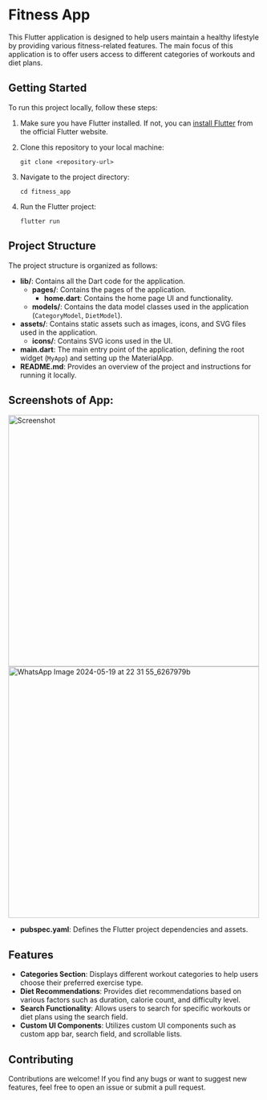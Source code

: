 
# Fitness App

This Flutter application is designed to help users maintain a healthy lifestyle by providing various fitness-related features. The main focus of this application is to offer users access to different categories of workouts and diet plans.

## Getting Started

To run this project locally, follow these steps:

1. Make sure you have Flutter installed. If not, you can [install Flutter](https://flutter.dev/docs/get-started/install) from the official Flutter website.

2. Clone this repository to your local machine:
   ```
   git clone <repository-url>
   ```

3. Navigate to the project directory:
   ```
   cd fitness_app
   ```

4. Run the Flutter project:
   ```
   flutter run
   ```

## Project Structure

The project structure is organized as follows:

- **lib/**: Contains all the Dart code for the application.
  - **pages/**: Contains the pages of the application.
    - **home.dart**: Contains the home page UI and functionality.
  - **models/**: Contains the data model classes used in the application (`CategoryModel`, `DietModel`).
- **assets/**: Contains static assets such as images, icons, and SVG files used in the application.
  - **icons/**: Contains SVG icons used in the UI.
- **main.dart**: The main entry point of the application, defining the root widget (`MyApp`) and setting up the MaterialApp.
- **README.md**: Provides an overview of the project and instructions for running it locally.
## Screenshots of App:

<img src="https://github.com/ipsita68/Flutter-fitness-App/assets/121110612/ec2d1476-0244-4959-9657-d1f83f4c154e" alt="Screenshot" width="500" height="auto">

<img src="https://github.com/ipsita68/Flutter-fitness-App/assets/121110612/49c8dc7b-a53c-4ca7-96dd-9b51d3d9b8a1" alt="WhatsApp Image 2024-05-19 at 22 31 55_6267979b" width="500" height="auto">


- **pubspec.yaml**: Defines the Flutter project dependencies and assets.

## Features

- **Categories Section**: Displays different workout categories to help users choose their preferred exercise type.
- **Diet Recommendations**: Provides diet recommendations based on various factors such as duration, calorie count, and difficulty level.
- **Search Functionality**: Allows users to search for specific workouts or diet plans using the search field.
- **Custom UI Components**: Utilizes custom UI components such as custom app bar, search field, and scrollable lists.

## Contributing

Contributions are welcome! If you find any bugs or want to suggest new features, feel free to open an issue or submit a pull request.


